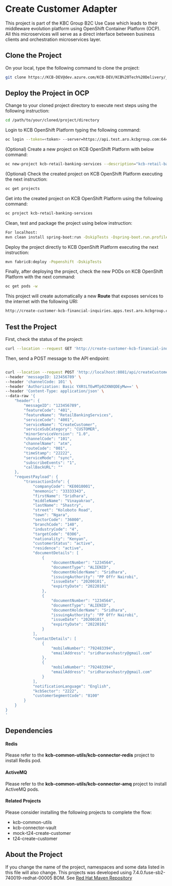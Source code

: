 # Create Customer Adapter

This project is part of the KBC Group B2C Use Case which leads to their middleware evolution platform using OpenShift Container Platform (OCP). All this microservices will serve as a direct interface between business clients and orchestration microservices layer. 

## Clone the Project

On your local, type the following command to clone the project:

```bash
git clone https://KCB-DEV@dev.azure.com/KCB-DEV/KCB%20Tech%20Delivery/_git/create-customer
```

## Deploy the Project in OCP

Change to your cloned project directory to execute next steps using the following instruction:

```bash
cd /path/to/your/cloned/project/directory
```

Login to KCB OpenShift Platform typing the following command:

```bash
oc login --token=<token> --server=https://api.test.aro.kcbgroup.com:6443
```

(Optional) Create a new project on KCB OpenShift Platform with below command:

```bash
oc new-project kcb-retail-banking-services --description="kcb-retail-banking-services" --display-name="kcb-retail-banking-services"
```

(Optional) Check the created project on KCB OpenShift Platform executing the next instruction:

```bash
oc get projects
```

Get into the created project on KCB OpenShift Platform using the following command:

```bash
oc project kcb-retail-banking-services
```

Clean, test and package the project using below instruction: 

```bash
For localhost:
mvn clean install spring-boot:run -DskipTests -Dspring-boot.run.profiles=local -DJAEGER_SERVICE_NAME=create-customer
```

Deploy the project directly to KCB OpenShift Platform executing the next instruction:

```bash
mvn fabric8:deploy -Popenshift -DskipTests
```

Finally, after deploying the project, check the new PODs on KCB OpenShift Platform with the next command:

```bash
oc get pods -w
```

This project will create automatically a new **Route** that exposes services to the internet with the following URI:

```bash
http://create-customer-kcb-financial-inquiries.apps.test.aro.kcbgroup.com/
```

## Test the Project

First, check the status of the project:

```bash
curl --location --request GET 'http://create-customer-kcb-financial-inquiries.apps.test.aro.kcbgroup.com/health'
```

Then, send a POST message to the API endpoint:

```bash

curl --location --request POST 'http://localhost:8081/api/createCustomer' \
--header 'messageID: 123456789' \
--header 'channelCode: 101' \
--header 'Authorization: Basic YXRtLTEwMTp0ZXN0QDEyMw==' \
--header 'Content-Type: application/json' \
--data-raw '{
    "header": {
        "messageID": "123456789",
        "featureCode": "401",
        "featureName": "RetailBankingServices",
        "serviceCode": "4001",
        "serviceName": "CreateCustomer",
        "serviceSubCategory": "CUSTOMER",
        "minorServiceVersion": "1.0",
        "channelCode": "101",
        "channelName": "atm",
        "routeCode": "001",
        "timeStamp": "22222",
        "serviceMode": "sync",
        "subscribeEvents": "1",
        "callBackURL": ""
    },
    "requestPayload": {
        "transactionInfo": {
            "companyCode": "KE0010001",
            "mnemonic": "33333343",
            "firstName": "Sridhara",
            "middleName": "Vinayakrao",
            "lastName": "Shastry",
            "street": "Koloboto Road",
            "town": "Ngara",
            "sectorCode": "36000",
            "branchCode": "140",
            "industryCode": "4",
            "targetCode": "0306",
            "nationality": "Kenyan",
            "customerStatus": "active",
            "residence": "active",
            "documentDetails": [
                {
                    "documentNumber": "1234564",
                    "documentType": "ALIENID",
                    "documentHolderName": "Sridhara",
                    "issuingAuthority": "PP Offr Nairobi",
                    "issueDate": "20200101",
                    "expirtyDate": "20220101"
                },
                {
                    "documentNumber": "1234564",
                    "documentType": "ALIENID",
                    "documentHolderName": "Sridhara",
                    "issuingAuthority": "PP Offr Nairobi",
                    "issueDate": "20200101",
                    "expirtyDate": "20220101"
                }
            ],
            "contactDetails": [
                {
                    "mobileNumber": "792483394",
                    "emailAddress": "sridharavshastry@gmail.com"
                },
                {
                    "mobileNumber": "792483394",
                    "emailAddress": "sridharavshastry@gmail.com"
                }
            ],
            "notificationLanguage": "English",
            "kcbSector": "2222",
            "customerSegmentCode": "8100"
        }
    }
}
'
```

## Dependencies
#### Redis    
Please refer to the **kcb-common-utils/kcb-connector-redis** project to install Redis pod.


#### ActiveMQ
Please refer to the **kcb-common-utils/kcb-connector-amq** project to install ActiveMQ pods.

#### Related Projects
Please consider installing the following projects to complete the flow:

- kcb-common-utils
- kcb-connector-vault
- mock-t24-create-customer
- t24-create-customer

## About the Project
If you change the name of the project, namespaces and some data listed in this file will also change. This projects was developed using 7.4.0.fuse-sb2-740019-redhat-00005 BOM. See [Red Hat Maven Repository](https://maven.repository.redhat.com/ga/org/jboss/redhat-fuse/fuse-springboot-bom/7.4.0.fuse-sb2-740019-redhat-00005/fuse-springboot-bom-7.4.0.fuse-sb2-740019-redhat-00005.pom)

